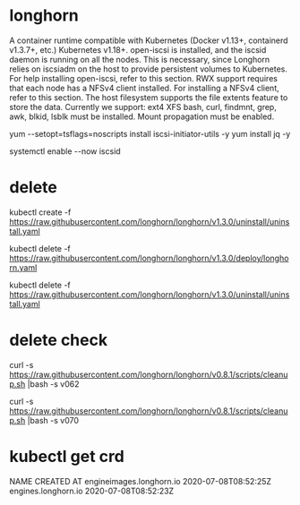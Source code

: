 # longhorn
A container runtime compatible with Kubernetes (Docker v1.13+, containerd v1.3.7+, etc.)
Kubernetes v1.18+.
open-iscsi is installed, and the iscsid daemon is running on all the nodes. This is necessary, since Longhorn relies on iscsiadm on the host to provide persistent volumes to Kubernetes. For help installing open-iscsi, refer to this section.
RWX support requires that each node has a NFSv4 client installed.
For installing a NFSv4 client, refer to this section.
The host filesystem supports the file extents feature to store the data. Currently we support:
ext4
XFS
bash, curl, findmnt, grep, awk, blkid, lsblk must be installed.
Mount propagation must be enabled.

yum --setopt=tsflags=noscripts install iscsi-initiator-utils -y 
yum install jq -y 

systemctl enable --now iscsid 

# delete
kubectl create -f https://raw.githubusercontent.com/longhorn/longhorn/v1.3.0/uninstall/uninstall.yaml

kubectl delete -f https://raw.githubusercontent.com/longhorn/longhorn/v1.3.0/deploy/longhorn.yaml

kubectl delete -f https://raw.githubusercontent.com/longhorn/longhorn/v1.3.0/uninstall/uninstall.yaml
# delete check
curl -s https://raw.githubusercontent.com/longhorn/longhorn/v0.8.1/scripts/cleanup.sh |bash -s v062

curl -s https://raw.githubusercontent.com/longhorn/longhorn/v0.8.1/scripts/cleanup.sh |bash -s v070
# kubectl get crd
NAME                                          CREATED AT
engineimages.longhorn.io                      2020-07-08T08:52:25Z
engines.longhorn.io                           2020-07-08T08:52:23Z
